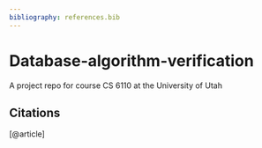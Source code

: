 ```yaml
---
bibliography: references.bib
---
```


# Database-algorithm-verification
A project repo for course CS 6110 at the University of Utah

## Citations
[@article]
